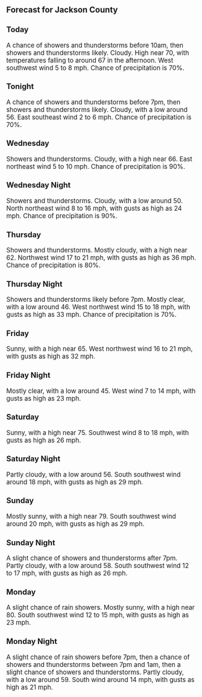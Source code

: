<div>
   <h2>Forecast for Jackson County</h2>
   <p>
      <div style="font-size:120%">
         <h3>Today</h3>A chance of showers and thunderstorms before 10am, then showers and thunderstorms likely. Cloudy. High near 70, with temperatures
         falling to around 67 in the afternoon. West southwest wind 5 to 8 mph. Chance of precipitation is 70%.<br></div>
   </p>
   <p>
      <div style="font-size:120%">
         <h3>Tonight</h3>A chance of showers and thunderstorms before 7pm, then showers and thunderstorms likely. Cloudy, with a low around 56. East
         southeast wind 2 to 6 mph. Chance of precipitation is 70%.<br></div>
   </p>
   <p>
      <div style="font-size:120%">
         <h3>Wednesday</h3>Showers and thunderstorms. Cloudy, with a high near 66. East northeast wind 5 to 10 mph. Chance of precipitation is 90%.<br></div>
   </p>
   <p>
      <div style="font-size:120%">
         <h3>Wednesday Night</h3>Showers and thunderstorms. Cloudy, with a low around 50. North northeast wind 8 to 16 mph, with gusts as high as 24 mph. Chance
         of precipitation is 90%.<br></div>
   </p>
   <p>
      <div style="font-size:120%">
         <h3>Thursday</h3>Showers and thunderstorms. Mostly cloudy, with a high near 62. Northwest wind 17 to 21 mph, with gusts as high as 36 mph.
         Chance of precipitation is 80%.<br></div>
   </p>
   <p>
      <div style="font-size:120%">
         <h3>Thursday Night</h3>Showers and thunderstorms likely before 7pm. Mostly clear, with a low around 46. West northwest wind 15 to 18 mph, with gusts
         as high as 33 mph. Chance of precipitation is 70%.<br></div>
   </p>
   <p>
      <div style="font-size:120%">
         <h3>Friday</h3>Sunny, with a high near 65. West northwest wind 16 to 21 mph, with gusts as high as 32 mph.<br></div>
   </p>
   <p>
      <div style="font-size:120%">
         <h3>Friday Night</h3>Mostly clear, with a low around 45. West wind 7 to 14 mph, with gusts as high as 23 mph.<br></div>
   </p>
   <p>
      <div style="font-size:120%">
         <h3>Saturday</h3>Sunny, with a high near 75. Southwest wind 8 to 18 mph, with gusts as high as 26 mph.<br></div>
   </p>
   <p>
      <div style="font-size:120%">
         <h3>Saturday Night</h3>Partly cloudy, with a low around 56. South southwest wind around 18 mph, with gusts as high as 29 mph.<br></div>
   </p>
   <p>
      <div style="font-size:120%">
         <h3>Sunday</h3>Mostly sunny, with a high near 79. South southwest wind around 20 mph, with gusts as high as 29 mph.<br></div>
   </p>
   <p>
      <div style="font-size:120%">
         <h3>Sunday Night</h3>A slight chance of showers and thunderstorms after 7pm. Partly cloudy, with a low around 58. South southwest wind 12 to 17
         mph, with gusts as high as 26 mph.<br></div>
   </p>
   <p>
      <div style="font-size:120%">
         <h3>Monday</h3>A slight chance of rain showers. Mostly sunny, with a high near 80. South southwest wind 12 to 15 mph, with gusts as high
         as 23 mph.<br></div>
   </p>
   <p>
      <div style="font-size:120%">
         <h3>Monday Night</h3>A slight chance of rain showers before 7pm, then a chance of showers and thunderstorms between 7pm and 1am, then a slight
         chance of showers and thunderstorms. Partly cloudy, with a low around 59. South wind around 14 mph, with gusts as high as
         21 mph.<br></div>
   </p>
</div>